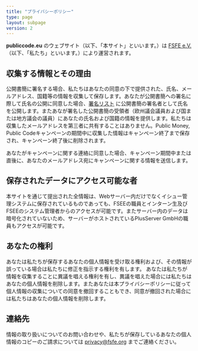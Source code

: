 ```yaml
---
title: "プライバシーポリシー"
type: page
layout: subpage
version: 2
---
```


**publiccode.eu** のウェブサイト（以下、「本サイト」といいます。）は
[FSFE e.V.](https://fsfe.org/about/legal/imprint.html)（以下、「私たち」といいます。）により運営されます。

## 収集する情報とその理由

公開書簡に署名する場合、私たちはあなたの同意の下で提供された、氏名、メールアドレス、国籍等の情報を収集して保存します。あなたが公開書簡への署名に際して氏名の公開に同意した場合、[署名リスト](/openletter/all-signatures) に公開書簡の署名者として氏名を公開します。またあなが署名した公開書簡の受領者（欧州議会議員および国または地方議会の議員）にあなたの氏名および国籍の情報を提供します。私たちは収集したメールアドレスを第三者に共有することはありません。Public Money, Public Codeキャンペーンの期間中に収集した情報はキャンペーン終了まで保存され、キャンペーン終了後に削除されます。

あなたがキャンペーンに関する連絡に同意した場合、キャンペーン期間中または直後に、あなたのメールアドレス宛にキャンペーンに関する情報を送信します。

## 保存されたデータにアクセス可能な者

本サイトを通じて提出された全情報は、Webサーバー内だけでなくイシュー管理システムに保存されているものであっても、FSEEの職員とインターン生及びFSEEのシステム管理者からのアクセスが可能です。またサーバー内のデータは暗号化されていないため、サーバーがホストされているPlusServer GmbHの職員もアクセスが可能です。

## あなたの権利

あなたは私たちが保存するあなたの個人情報を受け取る権利および、その情報が誤っている場合は私たちに修正を指示する権利を有します。 あなたは私たちが情報を収集することに異議を唱える権利を有し、異議を唱えた場合には私たちはあなたの個人情報を削除します。またあなたは本プライバシーポリシーに従って個人情報の収集についての同意を撤回することもでき、同意が撤回された場合には私たちはあなたの個人情報を削除します。

## 連絡先

情報の取り扱いについてのお問い合わせや、私たちが保存しているあなたの個人情報のコピーのご請求については privacy@fsfe.org までご連絡ください。
